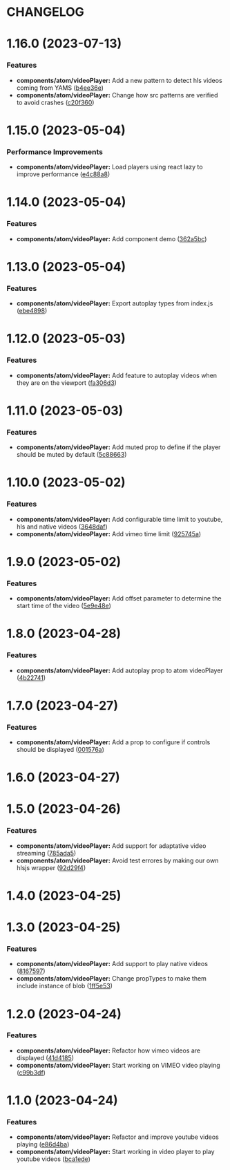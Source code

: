 # CHANGELOG

# 1.16.0 (2023-07-13)


### Features

* **components/atom/videoPlayer:** Add a new pattern to detect hls videos coming from YAMS ([b4ee36e](https://github.com/SUI-Components/sui-components/commit/b4ee36e77cd65bab00965f1af657b96d9a8d5ad8))
* **components/atom/videoPlayer:** Change how src patterns are verified to avoid crashes ([c20f360](https://github.com/SUI-Components/sui-components/commit/c20f3602ec02d0d0a78e7d76734b6f010895b7d4))



# 1.15.0 (2023-05-04)


### Performance Improvements

* **components/atom/videoPlayer:** Load players using react lazy to improve performance ([e4c88a8](https://github.com/SUI-Components/sui-components/commit/e4c88a88070c548b09c59651b7e540208770bb0d))



# 1.14.0 (2023-05-04)


### Features

* **components/atom/videoPlayer:** Add component demo ([362a5bc](https://github.com/SUI-Components/sui-components/commit/362a5bccfc842a06bf394e3d4f7575d794385e9b))



# 1.13.0 (2023-05-04)


### Features

* **components/atom/videoPlayer:** Export autoplay types from index.js ([ebe4898](https://github.com/SUI-Components/sui-components/commit/ebe48981f3cfe4344f6f55063a7baed48ecfb21d))



# 1.12.0 (2023-05-03)


### Features

* **components/atom/videoPlayer:** Add feature to autoplay videos when they are on the viewport ([fa306d3](https://github.com/SUI-Components/sui-components/commit/fa306d3b45c213fd195d4d050047f4f13ed18dbc))



# 1.11.0 (2023-05-03)


### Features

* **components/atom/videoPlayer:** Add muted prop to define if the player should be muted by default ([5c88663](https://github.com/SUI-Components/sui-components/commit/5c886632c2b069e27d95125c03f2640837b9f15a))



# 1.10.0 (2023-05-02)


### Features

* **components/atom/videoPlayer:** Add configurable time limit to youtube, hls and native videos ([3648daf](https://github.com/SUI-Components/sui-components/commit/3648daf66d0d6dab494dd644cf4c532a6b0241bf))
* **components/atom/videoPlayer:** Add vimeo time limit ([925745a](https://github.com/SUI-Components/sui-components/commit/925745a099bffd795bd06d7f8772550f1cc91816))



# 1.9.0 (2023-05-02)


### Features

* **components/atom/videoPlayer:** Add offset parameter to determine the start time of the video ([5e9e48e](https://github.com/SUI-Components/sui-components/commit/5e9e48e3d4853afe38cdf0c5c9554c50a36f90c2))



# 1.8.0 (2023-04-28)


### Features

* **components/atom/videoPlayer:** Add autoplay prop to atom videoPlayer ([4b22741](https://github.com/SUI-Components/sui-components/commit/4b22741908cb5d838d7eb70b1db1a0645b7977a4))



# 1.7.0 (2023-04-27)


### Features

* **components/atom/videoPlayer:** Add a prop to configure if controls should be displayed ([001576a](https://github.com/SUI-Components/sui-components/commit/001576a876b22fcd2d4d1c6e000bca1c7012ee69))



# 1.6.0 (2023-04-27)



# 1.5.0 (2023-04-26)


### Features

* **components/atom/videoPlayer:** Add support for adaptative video streaming ([785ada5](https://github.com/SUI-Components/sui-components/commit/785ada5b7fba28bf0794ea053143ed8ed5039572))
* **components/atom/videoPlayer:** Avoid test errores by making our own hlsjs wrapper ([92d29f4](https://github.com/SUI-Components/sui-components/commit/92d29f49e86b5d02a2ca90e3377245e29865f33e))



# 1.4.0 (2023-04-25)



# 1.3.0 (2023-04-25)


### Features

* **components/atom/videoPlayer:** Add support to play native videos ([8167597](https://github.com/SUI-Components/sui-components/commit/8167597603d03af081b113f9dc66e774be9a046f))
* **components/atom/videoPlayer:** Change propTypes to make them include instance of blob ([1ff5e53](https://github.com/SUI-Components/sui-components/commit/1ff5e53d80b0969310099f7a87a0d8ff7b4d5806))



# 1.2.0 (2023-04-24)


### Features

* **components/atom/videoPlayer:** Refactor how vimeo videos are displayed ([41d4185](https://github.com/SUI-Components/sui-components/commit/41d41858bb3477cead5083fa5ab14de92d18030f))
* **components/atom/videoPlayer:** Start working on VIMEO video playing ([c99b3df](https://github.com/SUI-Components/sui-components/commit/c99b3df01a88d98ea30f4e325d23177a7509ab83))



# 1.1.0 (2023-04-24)


### Features

* **components/atom/videoPlayer:** Refactor and improve youtube videos playing ([e86d4ba](https://github.com/SUI-Components/sui-components/commit/e86d4ba72ba9e7ba6806c2b7b6566f600414fc13))
* **components/atom/videoPlayer:** Start working in video player to play youtube videos ([bca1ede](https://github.com/SUI-Components/sui-components/commit/bca1ede07dbb0a01ac144a4b2d52decc371de12e))



